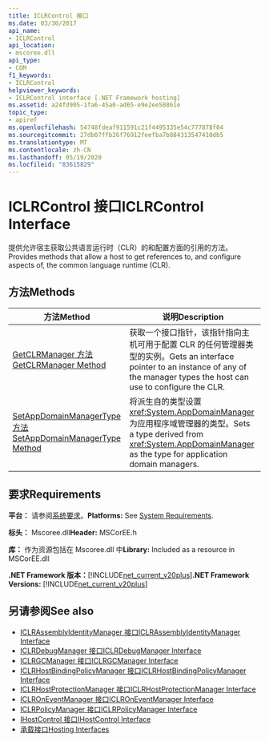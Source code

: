 ```yaml
---
title: ICLRControl 接口
ms.date: 03/30/2017
api_name:
- ICLRControl
api_location:
- mscoree.dll
api_type:
- COM
f1_keywords:
- ICLRControl
helpviewer_keywords:
- ICLRControl interface [.NET Framework hosting]
ms.assetid: a24fd905-1fa6-45a0-ad65-e9e2ee58861e
topic_type:
- apiref
ms.openlocfilehash: 54748fdeaf911591c21f4495335e54c777878f04
ms.sourcegitcommit: 27db07ffb26f76912feefba7b884313547410db5
ms.translationtype: MT
ms.contentlocale: zh-CN
ms.lasthandoff: 05/19/2020
ms.locfileid: "83615829"
---
```

# <a name="iclrcontrol-interface"></a><span data-ttu-id="b5b0c-102">ICLRControl 接口</span><span class="sxs-lookup"><span data-stu-id="b5b0c-102">ICLRControl Interface</span></span>
<span data-ttu-id="b5b0c-103">提供允许宿主获取公共语言运行时（CLR）的和配置方面的引用的方法。</span><span class="sxs-lookup"><span data-stu-id="b5b0c-103">Provides methods that allow a host to get references to, and configure aspects of, the common language runtime (CLR).</span></span>  
  
## <a name="methods"></a><span data-ttu-id="b5b0c-104">方法</span><span class="sxs-lookup"><span data-stu-id="b5b0c-104">Methods</span></span>  
  
|<span data-ttu-id="b5b0c-105">方法</span><span class="sxs-lookup"><span data-stu-id="b5b0c-105">Method</span></span>|<span data-ttu-id="b5b0c-106">说明</span><span class="sxs-lookup"><span data-stu-id="b5b0c-106">Description</span></span>|  
|------------|-----------------|  
|[<span data-ttu-id="b5b0c-107">GetCLRManager 方法</span><span class="sxs-lookup"><span data-stu-id="b5b0c-107">GetCLRManager Method</span></span>](iclrcontrol-getclrmanager-method.md)|<span data-ttu-id="b5b0c-108">获取一个接口指针，该指针指向主机可用于配置 CLR 的任何管理器类型的实例。</span><span class="sxs-lookup"><span data-stu-id="b5b0c-108">Gets an interface pointer to an instance of any of the manager types the host can use to configure the CLR.</span></span>|  
|[<span data-ttu-id="b5b0c-109">SetAppDomainManagerType 方法</span><span class="sxs-lookup"><span data-stu-id="b5b0c-109">SetAppDomainManagerType Method</span></span>](iclrcontrol-setappdomainmanagertype-method.md)|<span data-ttu-id="b5b0c-110">将派生自的类型设置 <xref:System.AppDomainManager> 为应用程序域管理器的类型。</span><span class="sxs-lookup"><span data-stu-id="b5b0c-110">Sets a type derived from <xref:System.AppDomainManager> as the type for application domain managers.</span></span>|  
  
## <a name="requirements"></a><span data-ttu-id="b5b0c-111">要求</span><span class="sxs-lookup"><span data-stu-id="b5b0c-111">Requirements</span></span>  
 <span data-ttu-id="b5b0c-112">**平台：** 请参阅[系统要求](../../get-started/system-requirements.md)。</span><span class="sxs-lookup"><span data-stu-id="b5b0c-112">**Platforms:** See [System Requirements](../../get-started/system-requirements.md).</span></span>  
  
 <span data-ttu-id="b5b0c-113">**标头：** Mscoree.dll</span><span class="sxs-lookup"><span data-stu-id="b5b0c-113">**Header:** MSCorEE.h</span></span>  
  
 <span data-ttu-id="b5b0c-114">**库：** 作为资源包括在 Mscoree.dll 中</span><span class="sxs-lookup"><span data-stu-id="b5b0c-114">**Library:** Included as a resource in MSCorEE.dll</span></span>  
  
 <span data-ttu-id="b5b0c-115">**.NET Framework 版本：**[!INCLUDE[net_current_v20plus](../../../../includes/net-current-v20plus-md.md)]</span><span class="sxs-lookup"><span data-stu-id="b5b0c-115">**.NET Framework Versions:** [!INCLUDE[net_current_v20plus](../../../../includes/net-current-v20plus-md.md)]</span></span>  
  
## <a name="see-also"></a><span data-ttu-id="b5b0c-116">另请参阅</span><span class="sxs-lookup"><span data-stu-id="b5b0c-116">See also</span></span>

- [<span data-ttu-id="b5b0c-117">ICLRAssemblyIdentityManager 接口</span><span class="sxs-lookup"><span data-stu-id="b5b0c-117">ICLRAssemblyIdentityManager Interface</span></span>](iclrassemblyidentitymanager-interface.md)
- [<span data-ttu-id="b5b0c-118">ICLRDebugManager 接口</span><span class="sxs-lookup"><span data-stu-id="b5b0c-118">ICLRDebugManager Interface</span></span>](iclrdebugmanager-interface.md)
- [<span data-ttu-id="b5b0c-119">ICLRGCManager 接口</span><span class="sxs-lookup"><span data-stu-id="b5b0c-119">ICLRGCManager Interface</span></span>](iclrgcmanager-interface.md)
- [<span data-ttu-id="b5b0c-120">ICLRHostBindingPolicyManager 接口</span><span class="sxs-lookup"><span data-stu-id="b5b0c-120">ICLRHostBindingPolicyManager Interface</span></span>](iclrhostbindingpolicymanager-interface.md)
- [<span data-ttu-id="b5b0c-121">ICLRHostProtectionManager 接口</span><span class="sxs-lookup"><span data-stu-id="b5b0c-121">ICLRHostProtectionManager Interface</span></span>](iclrhostprotectionmanager-interface.md)
- [<span data-ttu-id="b5b0c-122">ICLROnEventManager 接口</span><span class="sxs-lookup"><span data-stu-id="b5b0c-122">ICLROnEventManager Interface</span></span>](iclroneventmanager-interface.md)
- [<span data-ttu-id="b5b0c-123">ICLRPolicyManager 接口</span><span class="sxs-lookup"><span data-stu-id="b5b0c-123">ICLRPolicyManager Interface</span></span>](iclrpolicymanager-interface.md)
- [<span data-ttu-id="b5b0c-124">IHostControl 接口</span><span class="sxs-lookup"><span data-stu-id="b5b0c-124">IHostControl Interface</span></span>](ihostcontrol-interface.md)
- [<span data-ttu-id="b5b0c-125">承载接口</span><span class="sxs-lookup"><span data-stu-id="b5b0c-125">Hosting Interfaces</span></span>](hosting-interfaces.md)
